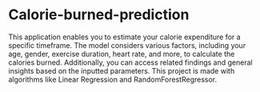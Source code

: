 # Calorie-burned-prediction

This application enables you to estimate your calorie expenditure for a specific timeframe. The model considers various factors, including your age, gender, exercise duration, heart rate, and more, to calculate the calories burned. Additionally, you can access related findings and general insights based on the inputted parameters. This project is made with algorithms like Linear Regression and RandomForestRegressor.
